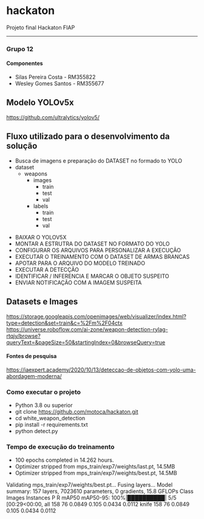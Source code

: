 # hackaton
Projeto final Hackaton FIAP


****
### Grupo 12
#### Componentes
* Silas Pereira Costa - RM355822
* Wesley Gomes Santos - RM355677


## Modelo YOLOv5x
https://github.com/ultralytics/yolov5/

## Fluxo utilizado para o desenvolvimento da solução
* Busca de imagens e preparação do DATASET no formado to YOLO
* dataset
   - weapons
      - images
          - train
          - test
          - val
      - labels
          - train
          - test
          - val
            
- BAIXAR O YOLOV5X
- MONTAR A ESTRUTRA DO DATASET NO FORMATO DO YOLO
- CONFIGURAR OS ARQUIVOS PARA PERSONALIZAR A EXECUÇÃO
- EXECUTAR O TREINAMENTO COM O DATASET DE ARMAS BRANCAS
- APOTAR PARA O ARQUIVO DO MODELO TREINADO
- EXECUTAR A DETECÇÃO 
- IDENTIFICAR / INFERENCIA E MARCAR O OBJETO SUSPEITO
- ENVIAR NOTIFICAÇÃO COM A IMAGEM SUSPEITA

## Datasets e Images
https://storage.googleapis.com/openimages/web/visualizer/index.html?type=detection&set=train&c=%2Fm%2F04ctx
https://universe.roboflow.com/ai-zone/weapon-detection-rylag-rtqjy/browse?queryText=&pageSize=50&startingIndex=0&browseQuery=true


#### Fontes de pesquisa
https://iaexpert.academy/2020/10/13/deteccao-de-objetos-com-yolo-uma-abordagem-moderna/


### Como executar o projeto
- Python 3.8 ou superior
- git clone https://github.com/motoca/hackaton.git
- cd white_weapon_detection
- pip install -r requirements.txt
- python detect.py

### Tempo de execução do treinamento
- 100 epochs completed in 14.262 hours.
- Optimizer stripped from mps_train/exp7/weights/last.pt, 14.5MB
- Optimizer stripped from mps_train/exp7/weights/best.pt, 14.5MB

Validating mps_train/exp7/weights/best.pt...
Fusing layers... 
Model summary: 157 layers, 7023610 parameters, 0 gradients, 15.8 GFLOPs
                 Class     Images  Instances          P          R      mAP50   mAP50-95: 100%|██████████| 5/5 [00:29<00:00, 
                   all        158         76     0.0849      0.105     0.0434     0.0112
                 knife        158         76     0.0849      0.105     0.0434     0.0112
